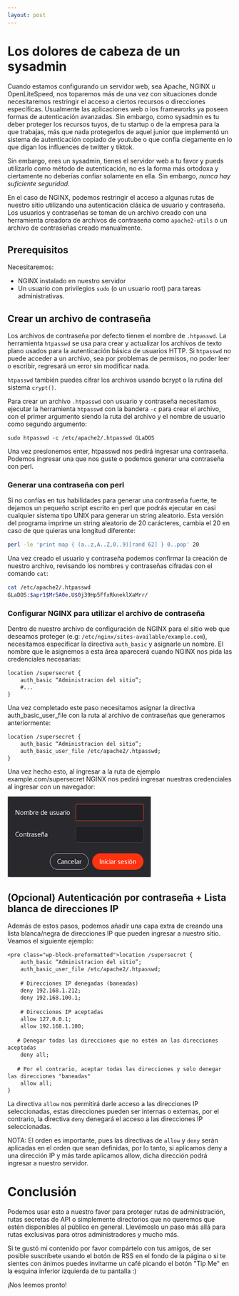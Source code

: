 ```yaml
---
layout: post
---
```


# Los dolores de cabeza de un sysadmin

Cuando estamos configurando un servidor web, sea Apache, NGINX u OpenLiteSpeed, nos toparemos más de una vez con situaciones donde necesitaremos restringir el acceso a ciertos recursos o direcciones específicas. Usualmente las aplicaciones web o los frameworks ya poseen formas de autenticación avanzadas. Sin embargo, como sysadmin es tu deber proteger los recursos tuyos, de tu startup o de la empresa para la que trabajas, más que nada protegerlos de aquel junior que implementó un sistema de autenticación copiado de youtube o que confía ciegamente en lo que digan los influences de twitter y tiktok.

Sin embargo, eres un sysadmin, tienes el servidor web a tu favor y pueds utilizarlo como método de autenticación, no es la forma más ortodoxa y ciertamente no deberías confiar solamente en ella. Sin embargo, *nunca hay suficiente seguridad*.

En el caso de NGINX, podemos restringir el acceso a algunas rutas de nuestro sitio utilizando una autenticación clásica de usuario y contraseña. Los usuarios y contraseñas se toman de un archivo creado con una herramienta creadora de archivos de contraseña como `apache2-utils` o un archivo de contraseñas creado manualmente.

## Prerequisitos

Necesitaremos:

- NGINX instalado en nuestro servidor
- Un usuario con privilegios `sudo` (o un usuario root) para tareas administrativas.

## Crear un archivo de contraseña

Los archivos de contraseña por defecto tienen el nombre de `.htpasswd`. La herramienta `htpasswd` se usa para crear y actualizar los archivos de texto plano usados para la autenticación básica de usuarios HTTP. Si `htpasswd` no puede acceder a un archivo, sea por problemas de permisos, no poder leer o escribir, regresará un error sin modificar nada.

`htpasswd` también puedes cifrar los archivos usando bcrypt o la rutina del sistema `crypt()`.

Para crear un archivo `.htpasswd` con usuario y contraseña necesitamos ejecutar la herramienta `htpasswd` con la bandera `-c` para crear el archivo, con el primer argumento siendo la ruta del archivo y el nombre de usuario como segundo argumento:

```nginx
sudo htpasswd -c /etc/apache2/.htpasswd GLaDOS
```

Una vez presionemos enter, htpasswd nos pedirá ingresar una contraseña. Podemos ingresar una que nos guste o podemos generar una contraseña con perl.


### Generar una contraseña con perl

Si no confías en tus habilidades para generar una contraseña fuerte, te dejamos un pequeño script escrito en perl que podrás ejecutar en casi cualquier sistema tipo UNIX para generar un string aleatorio. Esta versión del programa imprime un string aleatorio de 20 carácteres, cambia el 20 en caso de que quieras una longitud diferente:

```sh
perl -le 'print map { (a..z,A..Z,0..9)[rand 62] } 0..pop' 20
```

Una vez creado el usuario y contraseña podemos confirmar la creación de nuestro archivo, revisando los nombres y contraseñas cifradas con el comando `cat`:

```sh
cat /etc/apache2/.htpasswd
GLaDOS:$apr1$Mr5A0e.U$0j39Hp5FfxRkneklXaMrr/
```

### Configurar NGINX para utilizar el archivo de contraseña

Dentro de nuestro archivo de configuración de NGINX para el sitio web que deseamos proteger (e.g: `/etc/nginx/sites-available/example.com`), necesitamos especificar la directiva `auth_basic` y asignarle un nombre. El nombre que le asignemos a esta área aparecerá cuando NGINX nos pida las credenciales necesarias:

```nginx
location /supersecret {
    auth_basic “Administracion del sitio”;
    #...
}
```

Una vez completado este paso necesitamos asignar la directiva auth\_basic\_user\_file con la ruta al archivo de contraseñas que generamos anteriormente:

```nginx
location /supersecret {
    auth_basic “Administracion del sitio”;
    auth_basic_user_file /etc/apache2/.htpasswd;
}
```

Una vez hecho esto, al ingresar a la ruta de ejemplo example.com/supersecret NGINX nos pedirá ingresar nuestras credenciales al ingresar con un navegador:

![Imágen mostrando la ventana de inicio de sesión de NGINX](https://raw.githubusercontent.com/VentGrey/ventgrey.github.io/e0e7b85789531fa9c738b1dec59c99391cceec4a/assets/img/auth.png)

## (Opcional) Autenticación por contraseña + Lista blanca de direcciones IP


Además de estos pasos, podemos añadir una capa extra de creando una lista blanca/negra de direcciones IP que pueden ingresar a nuestro sitio. Veamos el siguiente ejemplo:

```
<pre class="wp-block-preformatted">location /supersecret {
    auth_basic “Administracion del sitio”;
    auth_basic_user_file /etc/apache2/.htpasswd;

    # Direcciones IP denegadas (baneadas)
    deny 192.168.1.212;
    deny 192.168.100.1;

    # Direcciones IP aceptadas
    allow 127.0.0.1;
    allow 192.168.1.100;

   # Denegar todas las direcciones que no estén an las direcciones aceptadas
    deny all;

   # Por el contrario, aceptar todas las direcciones y solo denegar las direcciones "baneadas"
    allow all;
}
```

La directiva `allow` nos permitirá darle acceso a las direcciones IP seleccionadas, estas direcciones pueden ser internas o externas, por el contrario, la directiva `deny` denegará el acceso a las direcciones IP seleccionadas.

NOTA: El orden es importante, pues las directivas de `allow` y `deny` serán aplicadas en el orden que sean definidas, por lo tanto, si aplicamos deny a una dirección IP y más tarde aplicamos allow, dicha dirección podrá ingresar a nuestro servidor.

# Conclusión

Podemos usar esto a nuestro favor para proteger rutas de administración, rutas secretas de API o simplemente directorios que no queremos que estén disponibles al público en general. Llevémoslo un paso más allá para rutas exclusivas para otros administradores y mucho más.

Si te gustó mi contenido por favor compártelo con tus amigos, de ser posible suscríbete usando el botón de RSS en el fondo de la página o si te sientes con ánimos puedes invitarme un café picando el botón "Tip Me" en la esquina inferior izquierda de tu pantalla :)

¡Nos leemos pronto!
